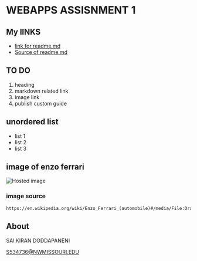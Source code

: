 #  WEBAPPS ASSISNMENT 1 #

## My lINKS ##
 -  [link for readme.md](https://saikirandd.github.io/webapps-assignment-1-/ "page")
-  [Source of readme.md ](https://github.com/saikirandd/webapps-assignment-1- "Source")

## TO DO ##
1. heading
1. markdown related link
1. image link
1. publish custom guide

## unordered list ##
- list 1
- list 2
- list 3

## image of enzo ferrari ##
![Hosted image](https://upload.wikimedia.org/wikipedia/commons/c/ce/Orange_Enzo_Ferrari_%287191948164%29.jpg "Orange_Enzo_Ferrari_%287191948164%29")
### image source ###
```
https://en.wikipedia.org/wiki/Enzo_Ferrari_(automobile)#/media/File:Orange_Enzo_Ferrari_(7191948164).jpg
```
## About ##
SAI KIRAN DODDAPANENI

S534736@NWMISSOURI.EDU
